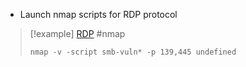 
- Launch nmap scripts for RDP protocol

>[!example]  [RDP](RDP%20commands.md) #nmap 
>```shell
> nmap -v -script smb-vuln* -p 139,445 undefined
>```
